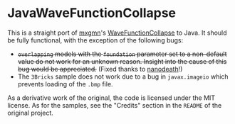 # JavaWaveFunctionCollapse

This is a straight port of [mxgmn](https://github.com/mxgmn)'s [WaveFunctionCollapse](https://github.com/mxgmn/WaveFunctionCollapse) to Java. It should be fully functional, with the exception of the following bugs:

* ~~`overlapping` models with the `foundation` parameter set to a non-default value do not work for an unknown reason. Insight into the cause of this bug would be appreciated.~~ (Fixed thanks to [nanodeath](https://github.com/nanodeath)!)
* The `3Bricks` sample does not work due to a bug in `javax.imageio` which prevents loading of the `.bmp` file.

As a derivative work of the original, the code is licensed under the MIT license. As for the samples, see the "Credits" section in the `README` of the original project.
